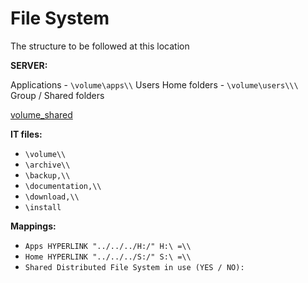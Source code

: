 # File System

The structure to be followed at this location

**SERVER:**

Applications - `\volume\apps\\`
Users Home folders - `\volume\users\\\`
Group / Shared folders

[volume_shared](file://servername/volume/shared/)

**IT files:**

- `\volume\\`
- `\archive\\`
- `\backup,\\`
- `\documentation,\\`
- `\download,\\`
- `\install`

**Mappings:**

- `Apps HYPERLINK "../../../H:/" H:\ =\\`
- `Home HYPERLINK "../../../S:/" S:\ =\\`
- `Shared Distributed File System in use (YES / NO):`
